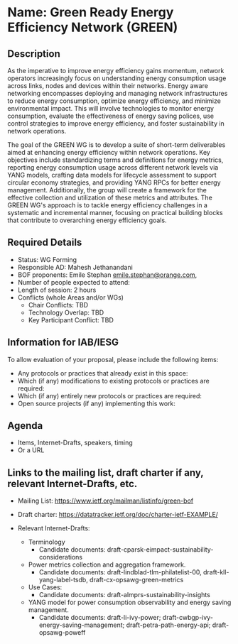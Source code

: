 # Name: Green Ready Energy Efficiency Network (GREEN) 
## Description 

As the imperative to improve energy efficiency gains momentum, network operators increasingly focus on understanding energy consumption usage across links, nodes and devices within their networks. 
Energy aware networking encompasses deploying and managing network infrastructures to reduce energy consumption, optimize energy efficiency, and minimize environmental impact. This will involve technologies to monitor energy consumption, evaluate the effectiveness of energy saving polices, use control strategies to improve energy efficiency, and foster sustainability in network operations.

The goal of the GREEN WG is to develop a suite of short-term deliverables aimed at enhancing energy efficiency within network operations. Key objectives include standardizing terms and definitions for energy metrics, reporting energy consumption usage across different network levels via YANG models, crafting data models for lifecycle assessment to support circular economy strategies, and providing YANG RPCs for better energy management. Additionally, the group will create a framework for the effective collection and utilization of these metrics and attributes. The GREEN WG's approach is to tackle energy efficiency challenges in a systematic and incremental manner, focusing on practical building blocks that contribute to overarching energy efficiency goals.

## Required Details
- Status: WG Forming
- Responsible AD: Mahesh Jethanandani
- BOF proponents: Emile Stephan <emile.stephan@orange.com>, 
- Number of people expected to attend: 
- Length of session: 2 hours
- Conflicts (whole Areas and/or WGs)
   - Chair Conflicts: TBD
   - Technology Overlap: TBD
   - Key Participant Conflict: TBD

## Information for IAB/IESG
To allow evaluation of your proposal, please include the following items:

- Any protocols or practices that already exist in this space:
- Which (if any) modifications to existing protocols or practices are required:
- Which (if any) entirely new protocols or practices are required:
- Open source projects (if any) implementing this work:

## Agenda
   - Items, Internet-Drafts, speakers, timing
   - Or a URL

## Links to the mailing list, draft charter if any, relevant Internet-Drafts, etc.
   - Mailing List: https://www.ietf.org/mailman/listinfo/green-bof
   - Draft charter: <TBUpdated> https://datatracker.ietf.org/doc/charter-ietf-EXAMPLE/
   - Relevant Internet-Drafts:

     - Terminology 
       - Candidate documents: draft-cparsk-eimpact-sustainability-considerations
     - Power metrics collection and aggregation framework.
       - Candidate documents: draft-lindblad-tlm-philatelist-00, draft-kll-yang-label-tsdb, draft-cx-opsawg-green-metrics
     - Use Cases:
       - Candidate documents: draft-almprs-sustainability-insights
     - YANG model for power consumption observability and energy saving management.
       - Candidate documents: draft-li-ivy-power; draft-cwbgp-ivy-energy-saving-management; draft-petra-path-energy-api; 
         draft-opsawg-poweff
